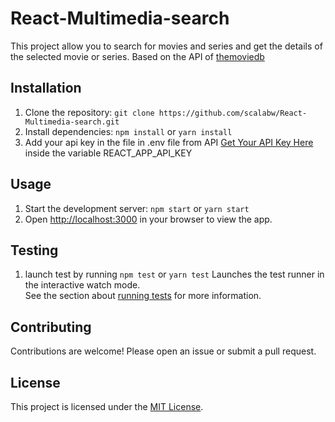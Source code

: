 # React-Multimedia-search

This project allow you to search for movies and series and get the details of the selected movie or series.
Based on the API of [themoviedb](https://api.themoviedb.org/3/search/)
## Installation

1. Clone the repository: `git clone https://github.com/scalabw/React-Multimedia-search.git`
2. Install dependencies: `npm install` or `yarn install`
3. Add your api key in the file in .env file from API [Get Your API Key Here](https://developer.themoviedb.org/docs) inside the variable REACT_APP_API_KEY

## Usage

1. Start the development server: `npm start` or `yarn start`
2. Open [http://localhost:3000](http://localhost:3000) in your browser to view the app.

## Testing

1. launch test by running `npm test` or `yarn test`
Launches the test runner in the interactive watch mode.\
See the section about [running tests](https://facebook.github.io/create-react-app/docs/running-tests) for more information.

## Contributing

Contributions are welcome! Please open an issue or submit a pull request.

## License

This project is licensed under the [MIT License](https://opensource.org/licenses/MIT).